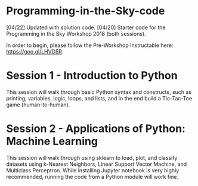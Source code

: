 # Programming-in-the-Sky-code
[04/22] Updated with solution code.
[04/20] Starter code for the Programming in the Sky Workshop 2018 (both sessions).

In order to begin, please follow the Pre-Workshop Instructable here: https://goo.gl/LHVD5R.

# Session 1 - Introduction to Python
This session will walk through basic Python syntax and constructs, such as printing, variables, logic, loops, and lists, and in the end build a Tic-Tac-Toe game (human-to-human). 

# Session 2 - Applications of Python: Machine Learning
This session will walk through using sklearn to load, plot, and classify datasets using k-Nearest Neighbors, Linear Support Vector Machine, and Multiclass Perceptron. While installing Jupyter notebook is very highly recommended, running the code from a Python module will work fine.
